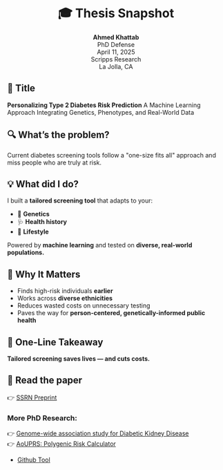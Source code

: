 <div align="center">

# 🎓 Thesis Snapshot

**Ahmed Khattab**  
PhD Defense  
April 11, 2025   
Scripps Research  
La Jolla, CA

</div>


## 📌 Title  
**Personalizing Type 2 Diabetes Risk Prediction**
A Machine Learning Approach Integrating Genetics, Phenotypes, and Real-World Data

## 🔍 What’s the problem?
Current diabetes screening tools follow a "one-size fits all" approach and miss people who are truly at risk.


## 💡 What did I do?
I built a **tailored screening tool** that adapts to your:

- 🧬 **Genetics**
- 🩺 **Health history**
- 🏃 **Lifestyle**

Powered by **machine learning** and tested on **diverse, real-world populations.**


## 🚀 Why It Matters  
- Finds high-risk individuals **earlier**
- Works across **diverse ethnicities**
- Reduces wasted costs on unnecessary testing  
- Paves the way for **person-centered, genetically-informed public health**


## 🔑 One-Line Takeaway  
**Tailored screening saves lives — and cuts costs.**


## 📄 Read the paper  
👉 [SSRN Preprint](https://papers.ssrn.com/sol3/papers.cfm?abstract_id=5062740)


### More PhD Research:
👉 [Genome-wide association study for Diabetic Kidney Disease](https://link.springer.com/article/10.1186/s40246-022-00422-y)  
👉 [AoUPRS: Polygenic Risk Calculator](https://pmc.ncbi.nlm.nih.gov/articles/PMC11275801/)
- [Github Tool](https://github.com/AhmedMKhattab/AoUPRS)

